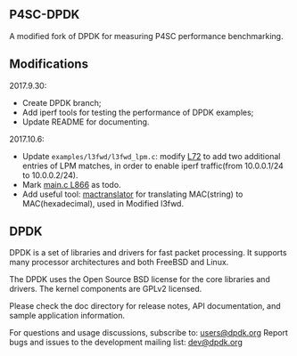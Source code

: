 ## P4SC-DPDK

A modified fork of DPDK for measuring P4SC performance benchmarking.

## Modifications

2017.9.30:
- Create DPDK branch;
- Add iperf tools for testing the performance of DPDK examples;
- Update README for documenting.

2017.10.6:
- Update `examples/l3fwd/l3fwd_lpm.c`: modify [L72](https://github.com/Wasdns/p4sc-dpdk/blob/master/examples/l3fwd/l3fwd_lpm.c#L72) to add two additional entries of LPM matches, in order to enable iperf traffic(from 10.0.0.1/24 to 10.0.0.2/24).
- Mark [main.c L866](https://github.com/Wasdns/p4sc-dpdk/blob/master/examples/l3fwd/main.c#L866) as todo.
- Add useful tool: [mactranslator](https://github.com/Wasdns/p4sc-dpdk/tree/master/mactranslator#simple-tool-mac-translator) for translating MAC(string) to MAC(hexadecimal), used in Modified l3fwd.

## DPDK

DPDK is a set of libraries and drivers for fast packet processing.
It supports many processor architectures and both FreeBSD and Linux.

The DPDK uses the Open Source BSD license for the core libraries and
drivers. The kernel components are GPLv2 licensed.

Please check the doc directory for release notes,
API documentation, and sample application information.

For questions and usage discussions, subscribe to: users@dpdk.org
Report bugs and issues to the development mailing list: dev@dpdk.org

